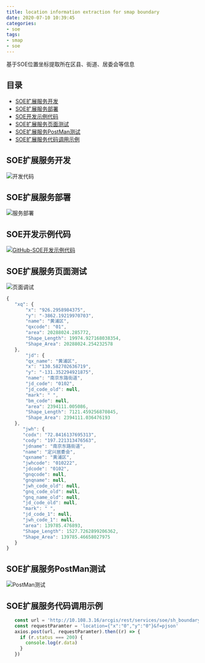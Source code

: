```yaml
---
title: location information extraction for smap boundary
date: 2020-07-10 10:39:45
categories:
- soe
tags:
- smap
- soe
---
```

基于SOE位置坐标提取所在区县、街道、居委会等信息

## 目录
- [SOE扩展服务开发](#SOE扩展服务开发)
- [SOE扩展服务部署](#SOE扩展服务部署)
- [SOE开发示例代码](#SOE开发示例代码)
- [SOE扩展服务页面测试](#SOE扩展服务页面测试)
- [SOE扩展服务PostMan测试](#SOE扩展服务PostMan测试)
- [SOE扩展服务代码调用示例](#SOE扩展服务代码调用示例)

## SOE扩展服务开发
![开发代码](https://gitee.com/thiswildidea/images/raw/master/SOE/SOE%E5%BC%80%E5%8F%91.png)

## SOE扩展服务部署
![服务部署](https://gitee.com/thiswildidea/images/raw/master/SOE/soedepoly.png)


##  SOE开发示例代码
[![GitHub-SOE开发示例代码](https://gitee.com/thiswildidea/images/raw/master/SOE/soe.png "GitHub-SOE开发示例代码")](https://github.com/thiswildidea/soe_sample.git)

## SOE扩展服务页面测试
![页面调试](https://gitee.com/thiswildidea/images/raw/master/SOE/htmlrequest.png)
```js
{
   "xq": {
       "x": "926.2958984375",
       "y": "-3862.19219970703",
       "name": "黄浦区",
       "qxcode": "01",
       "area": 20288024.285772,
       "Shape_Length": 19974.927168038354,
       "Shape_Area": 20288024.254232578
   },
       "jd": {
       "qx_name": "黄浦区",
       "x": "130.582702636719",
       "y": "-131.352294921875",
       "name": "南京东路街道",
       "jd_code": "0102",
       "jd_code_old": null,
       "mark": " ",
       "bm_code": null,
       "area": 2394111.005086,
       "Shape_Length": 7121.459256870845,
       "Shape_Area": 2394111.036476193
   },
      "jwh": {
      "codx": "72.8416137695313",
      "cody": "197.221313476563",
      "jdname": "南京东路街道",
      "name": "定兴居委会",
      "qxname": "黄浦区",
      "jwhcode": "010222",
      "jdcode": "0102",
      "gnqcode": null,
      "gnqname": null,
      "jwh_code_old": null,
      "gnq_code_old": null,
      "gnq_name_old": null,
      "jd_code_old": null,
      "mark": " ",
      "jd_code_1": null,
      "jwh_code_1": null,
      "area": 139785.476893,
      "Shape_Length": 1527.7262899206362,
      "Shape_Area": 139785.46658027975
   }
}
```
## SOE扩展服务PostMan测试
![PostMan测试](https://gitee.com/thiswildidea/images/raw/master/SOE/postman.png)

## SOE扩展服务代码调用示例
```js
   const url = 'http://10.108.3.16/arcgis/rest/services/soe/sh_boundary_service/MapServer/exts/ShsmiSOEServiceBus/findqxjdjwhinformationbylocation'
   const requestParamter = 'location={"x":"0","y":"0"}&f=pjson'
   axios.post(url, requestParamter).then((r) => {
     if (r.status === 200) {
       console.log(r.data)
     }
   })
 ```